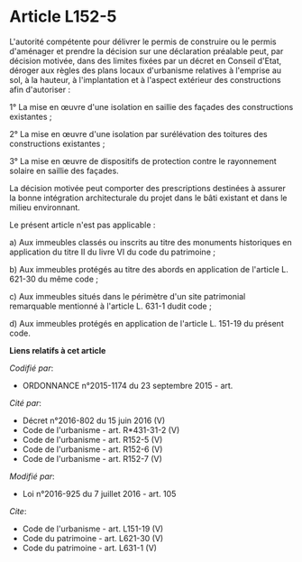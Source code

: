 # Article L152-5

L'autorité compétente pour délivrer le permis de construire ou le permis d'aménager et prendre la décision sur une
déclaration préalable peut, par décision motivée, dans des limites fixées par un décret en Conseil d'Etat, déroger aux règles
des plans locaux d'urbanisme relatives à l'emprise au sol, à la hauteur, à l'implantation et à l'aspect extérieur des
constructions afin d'autoriser : 

1° La mise en œuvre d'une isolation en saillie des façades des constructions existantes ; 

2° La mise en œuvre d'une isolation par surélévation des toitures des constructions existantes ; 

3° La mise en œuvre de dispositifs de protection contre le rayonnement solaire en saillie des façades. 

La décision motivée peut comporter des prescriptions destinées à assurer la bonne intégration architecturale du projet dans
le bâti existant et dans le milieu environnant. 

Le présent article n'est pas applicable : 

a) Aux immeubles classés ou inscrits au titre des monuments historiques en application du titre II du livre VI du code du
patrimoine ; 

b) Aux immeubles protégés au titre des abords en application de l'article L. 621-30 du même code ; 

c) Aux immeubles situés dans le périmètre d'un site patrimonial remarquable mentionné à l'article L. 631-1 dudit code ; 

d) Aux immeubles protégés en application de l'article L. 151-19 du présent code.

**Liens relatifs à cet article**

_Codifié par_:

  - ORDONNANCE n°2015-1174 du 23 septembre 2015 - art.

_Cité par_:

  - Décret n°2016-802 du 15 juin 2016 (V)
  - Code de l'urbanisme - art. R*431-31-2 (V)
  - Code de l'urbanisme - art. R152-5 (V)
  - Code de l'urbanisme - art. R152-6 (V)
  - Code de l'urbanisme - art. R152-7 (V)

_Modifié par_:

  - Loi n°2016-925 du 7 juillet 2016 - art. 105

_Cite_:

  - Code de l'urbanisme - art. L151-19 (V)
  - Code du patrimoine - art. L621-30 (V)
  - Code du patrimoine - art. L631-1 (V)
